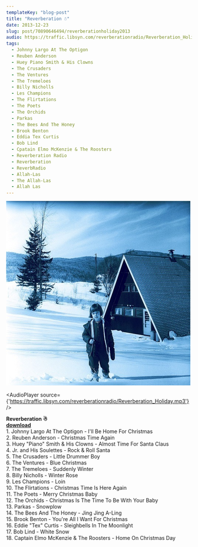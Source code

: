 ```yaml
---
templateKey: "blog-post"
title: "Reverberation ☃"
date: 2013-12-23
slug: post/70890646494/reverberationholiday2013
audio: https://traffic.libsyn.com/reverberationradio/Reverberation_Holiday.mp3
tags:
  - Johnny Largo At The Optigon
  - Reuben Anderson
  - Huey Piano Smith & His Clowns
  - The Crusaders
  - The Ventures
  - The Tremeloes
  - Billy Nicholls
  - Les Champions
  - The Flirtations
  - The Poets
  - The Orchids
  - Parkas
  - The Bees And The Honey
  - Brook Benton
  - Eddia Tex Curtis
  - Bob Lind
  - Cpatain Elmo McKenzie & The Roosters
  - Reverberation Radio
  - Reverberation
  - ReverbRadio
  - Allah-Las
  - The Allah-Las
  - Allah Las
---
```


![Reverberation ☃](../images/3fa64053a62a2a3cb3d10b3d475cf80d170123aabb3861adea0955d48e8ae4c1.jpg)

<AudioPlayer source={'https://traffic.libsyn.com/reverberationradio/Reverberation_Holiday.mp3'} />

<p><strong>Reverberation &#9731;<br /></strong><strong><a href="https://traffic.libsyn.com/reverberationradio/Reverberation_Holiday.mp3" title="download">download</a><br /></strong>1. Johnny Largo At The Optigon - I'll Be Home For Christmas<br />2. Reuben Anderson - Christmas Time Again<br />3. Huey "Piano" Smith &amp; His Clowns - Almost Time For Santa Claus<br />4. Jr. and His Soulettes - Rock &amp; Roll Santa<br />5. The Crusaders - Little Drummer Boy<br />6. The Ventures - Blue Christmas<br />7. The Tremeloes - Suddenly Winter<br />8. Billy Nicholls - Winter Rose<br />9. Les Champions - Loin<br />10. The Flirtations - Christmas Time Is Here Again<br />11. The Poets - Merry Christmas Baby<br />12. The Orchids - Christmas Is The Time To Be With Your Baby<br />13. Parkas - Snowplow<br />14. The Bees And The Honey - Jing Jing A-Ling<br />15. Brook Benton - You're All I Want For Christmas<br />16. Eddie "Tex" Curtis - Sleighbells In The Moonlight<br />17. Bob Lind - White Snow<br />18. Captain Elmo McKenzie &amp; The Roosters - Home On Christmas Day</p>
